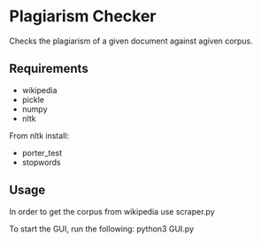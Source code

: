 # Plagiarism Checker
Checks the plagiarism of a given document against agiven corpus.

## Requirements
* wikipedia
* pickle
* numpy
* nltk

From nltk install:
* porter_test
* stopwords

## Usage
In order to get the corpus from wikipedia use scraper.py

To start the GUI, run the following:
python3 GUI.py
